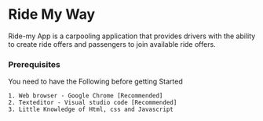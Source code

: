 # Ride My Way

Ride-my App is a carpooling application that provides drivers with the ability to create ride offers
and passengers to join available ride offers.

### Prerequisites

You need to have the Following before getting Started

```
1. Web browser - Google Chrome [Recommended]
2. Texteditor - Visual studio code [Recommended]
3. Little Knowledge of Html, css and Javascript
```